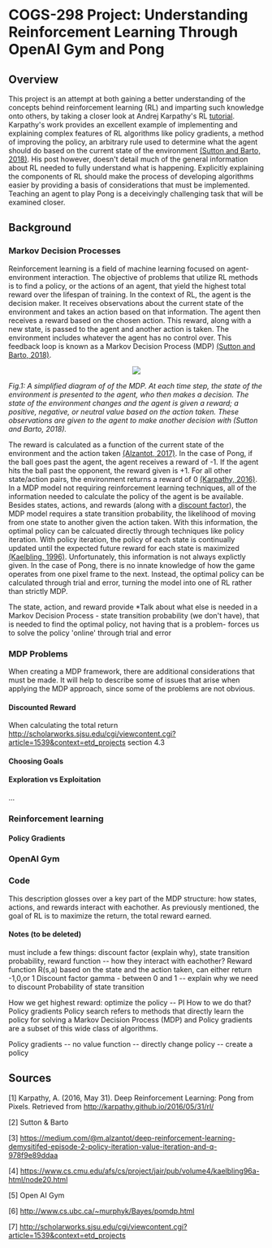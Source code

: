 # COGS-298 Project: Understanding Reinforcement Learning Through OpenAI Gym and Pong
## Overview
This project is an attempt at both gaining a better understanding of the concepts behind reinforcement learning (RL) and imparting such knowledge onto others, by taking a closer look at Andrej Karpathy's RL [tutorial](#sources). Karpathy's work provides an excellent example of implementing and explaining complex features of RL algorithms like policy gradients, a method of improving the policy, an arbitrary rule used to determine what the agent should do based on the current state of the environment [(Sutton and Barto, 2018)](#sources). His post however, doesn't detail much of the general information about RL needed to fully understand what is happening. Explicitly explaining the components of RL should make the process of developing algorithms easier by providing a basis of considerations that must be implemented. Teaching an agent to play Pong is a deceivingly challenging task that will be examined closer.

## Background

### Markov Decision Processes
Reinforcement learning is a field of machine learning focused on agent-environment interaction. The objective of problems that utilize RL methods is to find a policy, or the actions of an agent, that yield the highest total reward over the lifespan of training. In the context of RL, the agent is the decision maker. It receives observations about the current state of the environment and takes an action based on that information. The agent then receives a reward based on the chosen action. This reward, along with a new state, is passed to the agent and another action is taken. The environment includes whatever the agent has no control over. This feedback loop is known as a Markov Decision Process (MDP) [(Sutton and Barto, 2018)](#sources). 


<p align = center>
  <img src = figures/mdp.png>
  </p>
  
*Fig.1: A simplified diagram of of the MDP. At each time step, the state of the environment is presented to the agent, who then makes a decision. The state of the environment changes and the agent is given a reward; a positive, negative, or neutral value based on the action taken. These observations are given to the agent to make another decision with (Sutton and Barto, 2018).*




The reward is calculated as a function of the current state of the environment and the action taken [(Alzantot, 2017)](#sources).  In the case of Pong, if the ball goes past the agent, the agent receives a reward of -1. If the agent hits the ball past the opponent, the reward given is +1. For all other state/action pairs, the environment returns a reward of 0 [(Karpathy, 2016)](#sources). In a MDP model not requiring reinforcement learning techniques, all of the information needed to calculate the policy of the agent is be available. Besides states, actions, and rewards (along with a [discount factor](#discounted-reward)), the MDP model requires a state transition probability, the likelihood of moving from one state to another given the action taken. With this information, the optimal policy can be calcuated directly through techniques like policy iteration. With policy iteration, the policy of each state is continually updated until the expected future reward for each state is maximized [(Kaelbling, 1996)](#sources). Unfortunately, this information is not always explictly given. In the case of Pong, there is no innate knowledge of how the game operates from one pixel frame to the next. Instead, the optimal policy can be calculated through trial and error, turning the model into one of RL rather than strictly MDP.


The state, action, and reward provide 
*Talk about what else is needed in a Markov Decision Process - state transition probability (we don't have), that is needed to find the optimal policy, not having that is a problem- forces us to solve the policy 'online' through trial and error

### MDP Problems
When creating a MDP framework, there are additional considerations that must be made. It will help to describe some of issues that arise when applying the MDP approach, since some of the problems are not obvious.
#### Discounted Reward
When calculating the total return
http://scholarworks.sjsu.edu/cgi/viewcontent.cgi?article=1539&context=etd_projects section 4.3





#### Choosing Goals
#### Exploration vs Exploitation
...


### Reinforcement learning
#### Policy Gradients


### OpenAI Gym

### Code

This description glosses over a key part of the MDP structure: how  states, actions, and rewards interact with eachother. As previously mentioned, the goal of RL is to maximize the return, the total reward earned. 
#### Notes (to be deleted)
must include a few things: discount factor (explain why), state transition probability, reward function -- how they interact with eachother?
Reward function R(s,a) based on the state and the action taken, can either return -1,0,or 1
Discount factor gamma - between 0 and 1 -- explain why we need to discount
Probability of state transition

How we get highest reward: optimize the policy -- PI
How to we do that? Policy gradients
Policy search refers to methods that directly learn the policy for solving a Markov Decision Process (MDP) and Policy gradients are a subset of this wide class of algorithms.

Policy gradients -- no value function -- directly change policy -- create a policy 




## Sources
[1] Karpathy, A. (2016, May 31). Deep Reinforcement Learning: Pong from Pixels. Retrieved from http://karpathy.github.io/2016/05/31/rl/

[2] Sutton & Barto

[3] https://medium.com/@m.alzantot/deep-reinforcement-learning-demysitifed-episode-2-policy-iteration-value-iteration-and-q-978f9e89ddaa

[4] https://www.cs.cmu.edu/afs/cs/project/jair/pub/volume4/kaelbling96a-html/node20.html

[5] Open AI Gym

[6] http://www.cs.ubc.ca/~murphyk/Bayes/pomdp.html

[7] http://scholarworks.sjsu.edu/cgi/viewcontent.cgi?article=1539&context=etd_projects
